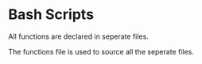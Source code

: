 # Bash Scripts

All functions are declared in seperate files.

The functions file is used to source all the seperate files.
